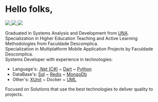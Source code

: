 <h1>Hello folks,</h1>
<p>
  <a href="https://www.linkedin.com/in/danhpaiva/" target="_blank" title="LinkedIn">
    <img src="https://img.shields.io/static/v1?style=flat-square&logo=linkedin&label=&message=Daniel+Paiva&color=0DA64F">
  </a>
  <a href="mailto:danhpaiva@outlook.com" target="_blank" title="E-mail">
    <img src="https://img.shields.io/static/v1?style=flat-square&logo=microsoft&label=&message=danhpaiva@outlook.com&color=0DA64F">
  </a>
  <a href="https://twitter.com/danhpaiva" target="_blank" title="Twitter">
    <img src="https://img.shields.io/static/v1?style=flat-square&logo=twitter&logoColor=white&label=&message=@danhpaiva&color=0DA64F">
  </a>
</p>

<p>Graduated in Systems Analysis and Development from 
  <a href="https://www.una.br/" target="_blank" title="UNA">UNA</a>.<br>
Specialization in Higher Education Teaching and Active Learning Methodologies from Faculdade Descomplica. <br>
Specialization in Multiplatform Mobile Application Projects by Faculdade Descomplica. <br>
Systems Developer with experience in technologies:

* Language's: [.Net (C#)](https://github.com/danhpaiva?tab=repositories&q=&type=&language=c%23&sort=) ~ 
[Dart](https://github.com/danhpaiva?tab=repositories&q=&type=&language=dart&sort=) ~ 
[Python](https://github.com/danhpaiva?tab=repositories&q=&type=&language=python&sort=)
* DataBase's: [Sql](https://github.com/danhpaiva?tab=repositories&q=&type=&language=tsql&sort=) ~ 
[Redis](https://github.com/danhpaiva/net-redis-example-key-value) ~ 
[MongoDb](https://github.com/danhpaiva/net-api-mongodb)
* Other's: [XUnit](https://github.com/danhpaiva/diplomator-net) ~ 
Docker ~
[UML](https://github.com/danhpaiva/university-diagram-plantUml)

Focused on Solutions that use the best technologies to deliver quality to projects.<br>
</p>
